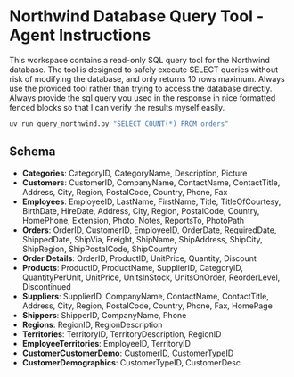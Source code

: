 # Northwind Database Query Tool - Agent Instructions

This workspace contains a read-only SQL query tool for the Northwind database. The tool is designed to safely execute SELECT queries without risk of modifying the database, and only returns 10 rows maximum.  Always use the provided tool rather than trying to access the database directly.  Always provide the sql query you used in the response in nice formatted fenced blocks so that I can verify the results myself easily.

```bash
uv run query_northwind.py "SELECT COUNT(*) FROM orders"
```

## Schema

- **Categories**: CategoryID, CategoryName, Description, Picture
- **Customers**: CustomerID, CompanyName, ContactName, ContactTitle, Address, City, Region, PostalCode, Country, Phone, Fax
- **Employees**: EmployeeID, LastName, FirstName, Title, TitleOfCourtesy, BirthDate, HireDate, Address, City, Region, PostalCode, Country, HomePhone, Extension, Photo, Notes, ReportsTo, PhotoPath
- **Orders**: OrderID, CustomerID, EmployeeID, OrderDate, RequiredDate, ShippedDate, ShipVia, Freight, ShipName, ShipAddress, ShipCity, ShipRegion, ShipPostalCode, ShipCountry
- **Order Details**: OrderID, ProductID, UnitPrice, Quantity, Discount
- **Products**: ProductID, ProductName, SupplierID, CategoryID, QuantityPerUnit, UnitPrice, UnitsInStock, UnitsOnOrder, ReorderLevel, Discontinued
- **Suppliers**: SupplierID, CompanyName, ContactName, ContactTitle, Address, City, Region, PostalCode, Country, Phone, Fax, HomePage
- **Shippers**: ShipperID, CompanyName, Phone
- **Regions**: RegionID, RegionDescription
- **Territories**: TerritoryID, TerritoryDescription, RegionID
- **EmployeeTerritories**: EmployeeID, TerritoryID
- **CustomerCustomerDemo**: CustomerID, CustomerTypeID
- **CustomerDemographics**: CustomerTypeID, CustomerDesc
